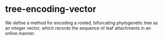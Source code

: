 # tree-encoding-vector
We define a method for encoding a rooted, bifurcating phylogenetic tree as an integer vector, which records the sequence of leaf attachments in an online manner.
